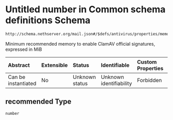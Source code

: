 # Untitled number in Common schema definitions Schema

```txt
http://schema.nethserver.org/mail.json#/$defs/antivirus/properties/memory_info/properties/recommended
```

Minimum recommended memory to enable ClamAV official signatures, expressed in MiB

| Abstract            | Extensible | Status         | Identifiable            | Custom Properties | Additional Properties | Access Restrictions | Defined In                                      |
| :------------------ | :--------- | :------------- | :---------------------- | :---------------- | :-------------------- | :------------------ | :---------------------------------------------- |
| Can be instantiated | No         | Unknown status | Unknown identifiability | Forbidden         | Allowed               | none                | [mail.json\*](mail.json "open original schema") |

## recommended Type

`number`
